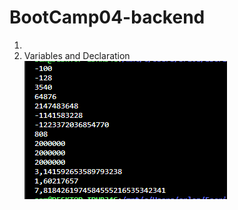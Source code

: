 # BootCamp04-backend

1.
1. Variables and Declaration
![title](screenshots/variableDeclaration.png)
